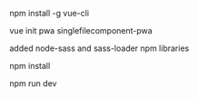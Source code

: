 npm install -g vue-cli

vue init pwa singlefilecomponent-pwa

added node-sass and sass-loader npm libraries

npm install

npm run dev
